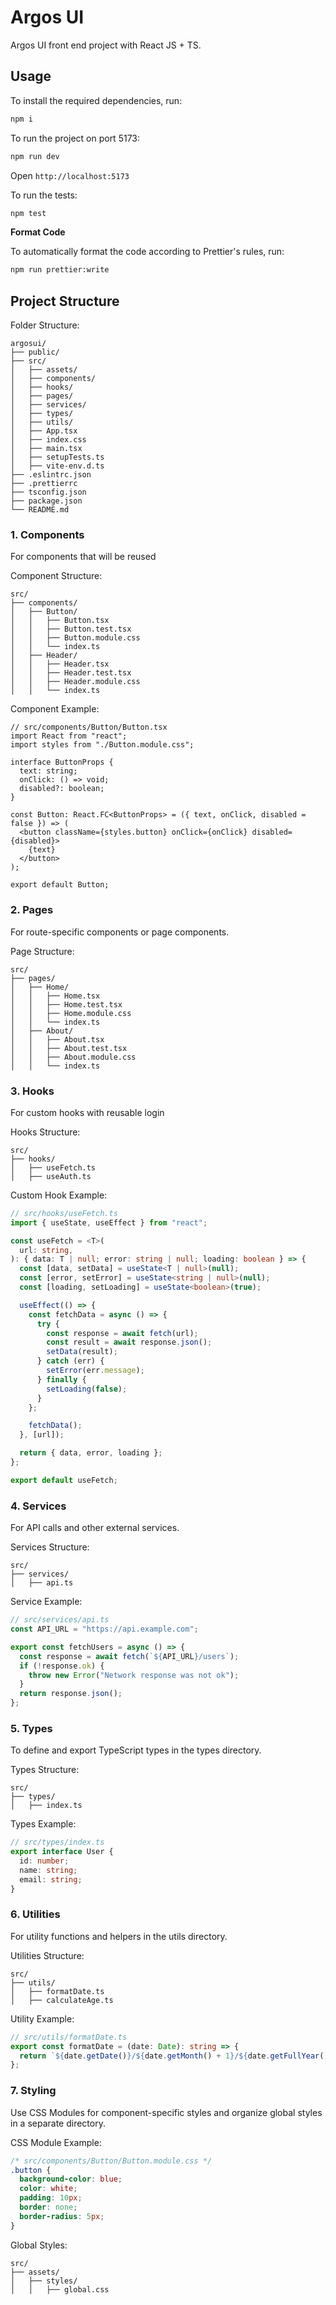 # Argos UI

Argos UI front end project with React JS + TS.

## Usage

To install the required dependencies, run:

```bash
npm i
```

To run the project on port 5173:

```bash
npm run dev
```

Open ```http://localhost:5173```

To run the tests:

```bash
npm test
```

**Format Code**

To automatically format the code according to Prettier's rules, run:
```bash
npm run prettier:write
```

## Project Structure

Folder Structure:

```
argosui/
├── public/
├── src/
│   ├── assets/
│   ├── components/
│   ├── hooks/
│   ├── pages/
│   ├── services/
│   ├── types/
│   ├── utils/
│   ├── App.tsx
│   ├── index.css
│   ├── main.tsx
│   ├── setupTests.ts
│   ├── vite-env.d.ts
├── .eslintrc.json
├── .prettierrc
├── tsconfig.json
├── package.json
└── README.md
```

### 1. Components

For components that will be reused

Component Structure:

```
src/
├── components/
│   ├── Button/
│   │   ├── Button.tsx
│   │   ├── Button.test.tsx
│   │   ├── Button.module.css
│   │   └── index.ts
│   ├── Header/
│   │   ├── Header.tsx
│   │   ├── Header.test.tsx
│   │   ├── Header.module.css
│   │   └── index.ts
```

Component Example:

```tsx
// src/components/Button/Button.tsx
import React from "react";
import styles from "./Button.module.css";

interface ButtonProps {
  text: string;
  onClick: () => void;
  disabled?: boolean;
}

const Button: React.FC<ButtonProps> = ({ text, onClick, disabled = false }) => (
  <button className={styles.button} onClick={onClick} disabled={disabled}>
    {text}
  </button>
);

export default Button;
```

### 2. Pages

For route-specific components or page components.

Page Structure:

```
src/
├── pages/
│   ├── Home/
│   │   ├── Home.tsx
│   │   ├── Home.test.tsx
│   │   ├── Home.module.css
│   │   └── index.ts
│   ├── About/
│   │   ├── About.tsx
│   │   ├── About.test.tsx
│   │   ├── About.module.css
│   │   └── index.ts
```

### 3. Hooks

For custom hooks with reusable login

Hooks Structure:

```
src/
├── hooks/
│   ├── useFetch.ts
│   ├── useAuth.ts
```

Custom Hook Example:

```ts
// src/hooks/useFetch.ts
import { useState, useEffect } from "react";

const useFetch = <T>(
  url: string,
): { data: T | null; error: string | null; loading: boolean } => {
  const [data, setData] = useState<T | null>(null);
  const [error, setError] = useState<string | null>(null);
  const [loading, setLoading] = useState<boolean>(true);

  useEffect(() => {
    const fetchData = async () => {
      try {
        const response = await fetch(url);
        const result = await response.json();
        setData(result);
      } catch (err) {
        setError(err.message);
      } finally {
        setLoading(false);
      }
    };

    fetchData();
  }, [url]);

  return { data, error, loading };
};

export default useFetch;
```

### 4. Services

For API calls and other external services.

Services Structure:

```
src/
├── services/
│   ├── api.ts
```

Service Example:

```ts
// src/services/api.ts
const API_URL = "https://api.example.com";

export const fetchUsers = async () => {
  const response = await fetch(`${API_URL}/users`);
  if (!response.ok) {
    throw new Error("Network response was not ok");
  }
  return response.json();
};
```

### 5. Types

To define and export TypeScript types in the types directory.

Types Structure:

```
src/
├── types/
│   ├── index.ts
```

Types Example:

```ts
// src/types/index.ts
export interface User {
  id: number;
  name: string;
  email: string;
}
```

### 6. Utilities

For utility functions and helpers in the utils directory.

Utilities Structure:

```
src/
├── utils/
│   ├── formatDate.ts
│   ├── calculateAge.ts
```

Utility Example:

```ts
// src/utils/formatDate.ts
export const formatDate = (date: Date): string => {
  return `${date.getDate()}/${date.getMonth() + 1}/${date.getFullYear()}`;
};
```

### 7. Styling

Use CSS Modules for component-specific styles and organize global styles in a separate directory.

CSS Module Example:

```css
/* src/components/Button/Button.module.css */
.button {
  background-color: blue;
  color: white;
  padding: 10px;
  border: none;
  border-radius: 5px;
}
```

Global Styles:

```
src/
├── assets/
│   ├── styles/
│   │   ├── global.css
```
